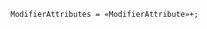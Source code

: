 <!-- This file is generated automatically by infrastructure scripts. Please don't edit by hand. -->

```{ .ebnf .slang-ebnf #ModifierAttributes }
ModifierAttributes = «ModifierAttribute»+;
```

